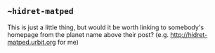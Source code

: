 ## `~hidret-matped`
This is just a little thing, but would it be worth linking to somebody's homepage from the planet name above their post? (e.g. http://hidret-matped.urbit.org for me)